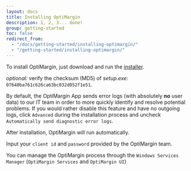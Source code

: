 ```yaml
---
layout: docs
title: Installing OptiMargin
description: 1, 2, 3... done!
group: getting-started
toc: false
redirect_from:
  - "/docs/getting-started/installing-optimargin/"
  - "/getting-started/installing-optimargin/"
---
```


To install OptiMargin, just download and run the [installer](https://optimargin.com/uploads/setup.exe).

*optional:* verify the checksum (MD5) of *setup.exe*: `07640ba761c626ca63bc032d052f1e51`.

By default, the OptiMargin App sends error logs (with absolutely **no** user data) to our IT team in order to more quickly identify and resolve potential problems. If you would rather disable this feature and have no outgoing logs, click `Advanced` during the installation process and uncheck `Automatically send diagnostic error logs`.

After installation, OptiMargin will run automatically.

Input your `client id` and `password` provided by the OptiMargin team.

You can manage the OptiMargin process through the `Windows Services Manager` (`OptiMargin Services` and `OptiMargin UI`)